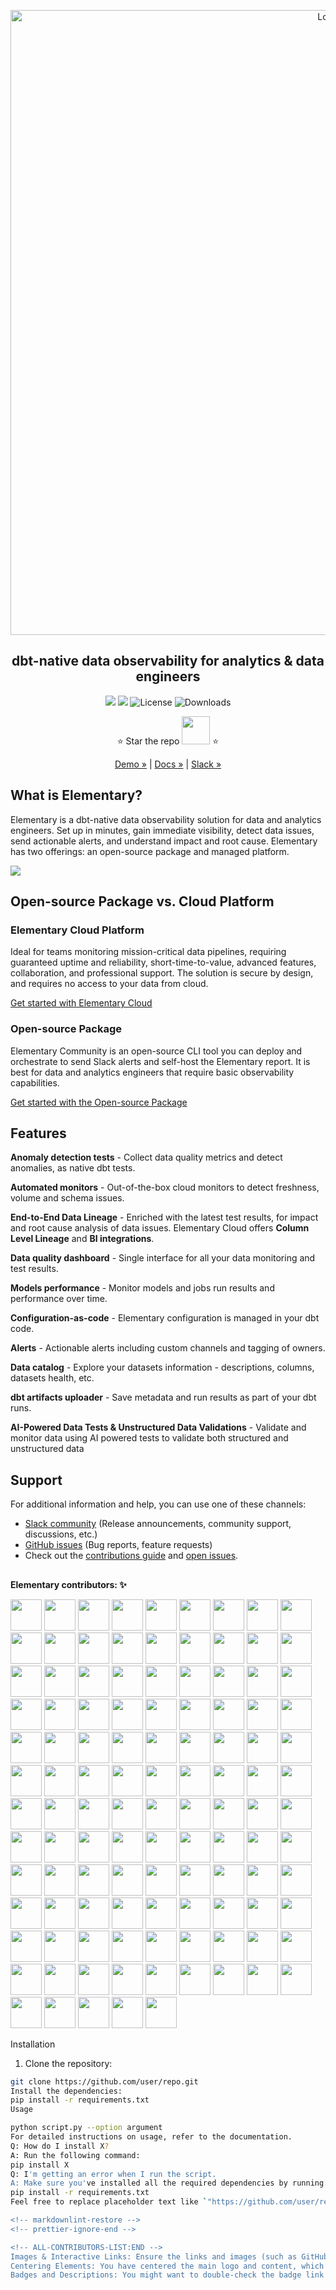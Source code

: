 <p align="center">
<img alt="Logo" src="static/github_banner.png"/ width="1000">
</p>

<h2 align="center">
 dbt-native data observability for analytics & data engineers
</h2>

<p align="center">
<a href="https://www.elementary-data.com/community"><img src="https://img.shields.io/badge/join-Slack-ff69b4"/></a>
<a href="https://docs.elementary-data.com/quickstart"><img src="https://img.shields.io/badge/docs-quickstart-orange"/></a>
<img alt="License" src="https://img.shields.io/badge/license-Apache--2.0-ff69b4"/>
<img alt="Downloads" src="https://static.pepy.tech/personalized-badge/elementary-lineage?period=total&units=international_system&left_color=grey&right_color=orange"&left_text=Downloads"/>

<div align="center">

⭐️ Star the repo <a href="https://github.com/elementary-data/elementary/stargazers"><img src="static/star_github.png" width="45"/></a> ⭐

[Demo »](https://bit.ly/3IAp9wf) | [Docs »](https://docs.elementary-data.com/) | [Slack »](https://www.elementary-data.com/community)

</div>

## What is Elementary?

Elementary is a dbt-native data observability solution for data and analytics engineers.
Set up in minutes, gain immediate visibility, detect data issues, send actionable alerts, and understand impact and root cause.
Elementary has two offerings: an open-source package and managed platform.

<kbd align="center">
        <a href="https://storage.googleapis.com/elementary_static/elementary_demo.html"><img align="center" style="max-width:300px;" src="static/report_ui.gif"> </a>
</kbd>

<br>

## Open-source Package vs. Cloud Platform

### Elementary Cloud Platform

Ideal for teams monitoring mission-critical data pipelines, requiring guaranteed uptime and reliability, short-time-to-value, advanced features, collaboration, and professional support.
The solution is secure by design, and requires no access to your data from cloud.

[Get started with Elementary Cloud](https://docs.elementary-data.com/quickstart)

### Open-source Package

Elementary Community is an open-source CLI tool you can deploy and orchestrate to send Slack alerts and self-host the Elementary report. It is best for data and analytics engineers that require basic observability capabilities.

[Get started with the Open-source Package](https://docs.elementary-data.com/oss/oss-introduction)

## Features

**Anomaly detection tests** - Collect data quality metrics and detect anomalies, as native dbt tests.

**Automated monitors** - Out-of-the-box cloud monitors to detect freshness, volume and schema issues.

**End-to-End Data Lineage** - Enriched with the latest test results, for impact and root cause analysis of data issues. Elementary Cloud offers **Column Level Lineage** and **BI integrations**.

**Data quality dashboard** - Single interface for all your data monitoring and test results.

**Models performance** - Monitor models and jobs run results and performance over time.

**Configuration-as-code** - Elementary configuration is managed in your dbt code.

**Alerts** - Actionable alerts including custom channels and tagging of owners.

**Data catalog** - Explore your datasets information - descriptions, columns, datasets health, etc.

**dbt artifacts uploader** - Save metadata and run results as part of your dbt runs.

**AI-Powered Data Tests & Unstructured Data Validations** - Validate and monitor data using AI powered tests to validate both structured and unstructured data

## Support

For additional information and help, you can use one of these channels:

- [Slack community](https://www.elementary-data.com/community) \(Release announcements, community support, discussions, etc.\)
- [GitHub issues](https://github.com/elementary-data/elementary/issues) \(Bug reports, feature requests)
- Check out the [contributions guide](https://docs.elementary-data.com/general/contributions) and [open issues](https://github.com/elementary-data/elementary/issues).

##

**Elementary contributors: ✨**

[//]: contributor-faces

<!-- ALL-CONTRIBUTORS-LIST:START - Do not remove or modify this section -->
<!-- prettier-ignore-start -->
<!-- markdownlint-disable -->
<a href="https://github.com/oravi"><img src="https://avatars.githubusercontent.com/u/4517234?v=4" width="50" height="50" alt=""/></a> 
<a href="https://github.com/elongl"><img src="https://avatars.githubusercontent.com/u/30181361?v=4" width="50" height="50" alt=""/></a>
<a href="https://github.com/Maayan-s"><img src="https://avatars.githubusercontent.com/u/22072028?v=4" width="50" height="50" alt=""/></a>
<a href="https://github.com/IDoneShaveIt"><img src="https://avatars.githubusercontent.com/u/48473443?v=4" width="50" height="50" alt=""/></a>
<a href="https://github.com/haritamar"><img src="https://avatars.githubusercontent.com/u/11314965?v=4" width="50" height="50" alt=""/></a>
<a href="https://github.com/Hadarsagiv"><img src="https://avatars.githubusercontent.com/u/119170841?v=4" width="50" height="50" alt=""/></a>
<a href="https://github.com/noaKurman"><img src="https://avatars.githubusercontent.com/u/16741969?v=4" width="50" height="50" alt=""/></a>
<a href="https://github.com/NoyaArie"><img src="https://avatars.githubusercontent.com/u/31591071?v=4" width="50" height="50" alt=""/></a>
<a href="https://github.com/ellakz"><img src="https://avatars.githubusercontent.com/u/18530437?v=4" width="50" height="50" alt=""/></a>
<a href="https://github.com/NoyaOffer"><img src="https://avatars.githubusercontent.com/u/192613179?v=4" width="50" height="50" alt=""/></a>
<a href="https://github.com/elazarlachkar"><img src="https://avatars.githubusercontent.com/u/62235929?v=4" width="50" height="50" alt=""/></a>
<a href="https://github.com/ofek1weiss"><img src="https://avatars.githubusercontent.com/u/55920061?v=4" width="50" height="50" alt=""/></a>
<a href="https://github.com/erikzaadi"><img src="https://avatars.githubusercontent.com/u/77775?v=4" width="50" height="50" alt=""/></a>
<a href="https://github.com/dapollak"><img src="https://avatars.githubusercontent.com/u/13542197?v=4" width="50" height="50" alt=""/></a>
<a href="https://github.com/Adamgo23"><img src="https://avatars.githubusercontent.com/u/125807478?v=4" width="50" height="50" alt=""/></a>
<a href="https://github.com/RoiTabach"><img src="https://avatars.githubusercontent.com/u/25003091?v=4" width="50" height="50" alt=""/></a>
<a href="https://github.com/hahnbeelee"><img src="https://avatars.githubusercontent.com/u/55263191?v=4" width="50" height="50" alt=""/></a>
<a href="https://github.com/seanglynn-thrive"><img src="https://avatars.githubusercontent.com/u/93200565?v=4" width="50" height="50" alt=""/></a>
<a href="https://github.com/hanywang2"><img src="https://avatars.githubusercontent.com/u/44352119?v=4" width="50" height="50" alt=""/></a>
<a href="https://github.com/Nic3Guy"><img src="https://avatars.githubusercontent.com/u/17640648?v=4" width="50" height="50" alt=""/></a>
<a href="https://github.com/yu-iskw"><img src="https://avatars.githubusercontent.com/u/1523515?v=4" width="50" height="50" alt=""/></a>
<a href="https://github.com/nimrodne"><img src="https://avatars.githubusercontent.com/u/12689357?v=4" width="50" height="50" alt=""/></a>
<a href="https://github.com/hanrok"><img src="https://avatars.githubusercontent.com/u/24649215?v=4" width="50" height="50" alt=""/></a>
<a href="https://github.com/shahafa"><img src="https://avatars.githubusercontent.com/u/904848?v=4" width="50" height="50" alt=""/></a>
<a href="https://github.com/aaron-westlake"><img src="https://avatars.githubusercontent.com/u/99689538?v=4" width="50" height="50" alt=""/></a>
<a href="https://github.com/YashPimple"><img src="https://avatars.githubusercontent.com/u/97302447?v=4" width="50" height="50" alt=""/></a>
<a href="https://github.com/Aylr"><img src="https://avatars.githubusercontent.com/u/928247?v=4" width="50" height="50" alt=""/></a>
<a href="https://github.com/dorazouri"><img src="https://avatars.githubusercontent.com/u/17954776?v=4" width="50" height="50" alt=""/></a>
<a href="https://github.com/ronmorgen1"><img src="https://avatars.githubusercontent.com/u/86912787?v=4" width="50" height="50" alt=""/></a>
<a href="https://github.com/Ecalzo"><img src="https://avatars.githubusercontent.com/u/44735669?v=4" width="50" height="50" alt=""/></a>
<a href="https://github.com/civitaspo"><img src="https://avatars.githubusercontent.com/u/4525500?v=4" width="50" height="50" alt=""/></a>
<a href="https://github.com/fredmny"><img src="https://avatars.githubusercontent.com/u/27257093?v=4" width="50" height="50" alt=""/></a>
<a href="https://github.com/GtheSheep"><img src="https://avatars.githubusercontent.com/u/13685708?v=4" width="50" height="50" alt=""/></a>
<a href="https://github.com/IrinaSel"><img src="https://avatars.githubusercontent.com/u/9607710?v=4" width="50" height="50" alt=""/></a>
<a href="https://github.com/jtalmi"><img src="https://avatars.githubusercontent.com/u/7266609?v=4" width="50" height="50" alt=""/></a>
<a href="https://github.com/tobias-mintlify"><img src="https://avatars.githubusercontent.com/u/110702161?v=4" width="50" height="50" alt=""/></a>
<a href="https://github.com/ValdarT"><img src="https://avatars.githubusercontent.com/u/7242935?v=4" width="50" height="50" alt=""/></a>
<a href="https://github.com/rloredo"><img src="https://avatars.githubusercontent.com/u/21148554?v=4" width="50" height="50" alt=""/></a>
<a href="https://github.com/a13xa1v35"><img src="https://avatars.githubusercontent.com/u/25589304?v=4" width="50" height="50" alt=""/></a>
<a href="https://github.com/kopackiw"><img src="https://avatars.githubusercontent.com/u/26244440?v=4" width="50" height="50" alt=""/></a>
<a href="https://github.com/eKatia"><img src="https://avatars.githubusercontent.com/u/79864170?v=4" width="50" height="50" alt=""/></a>
<a href="https://github.com/nzewail"><img src="https://avatars.githubusercontent.com/u/29211170?v=4" width="50" height="50" alt=""/></a>
<a href="https://github.com/hengpor"><img src="https://avatars.githubusercontent.com/u/4929007?v=4" width="50" height="50" alt=""/></a>
<a href="https://github.com/smitsrr"><img src="https://avatars.githubusercontent.com/u/8473398?v=4" width="50" height="50" alt=""/></a>
<a href="https://github.com/SBurwash"><img src="https://avatars.githubusercontent.com/u/35510512?v=4" width="50" height="50" alt=""/></a>
<a href="https://github.com/kkprab"><img src="https://avatars.githubusercontent.com/u/97446187?v=4" width="50" height="50" alt=""/></a>
<a href="https://github.com/ivan-toriya"><img src="https://avatars.githubusercontent.com/u/43750521?v=4" width="50" height="50" alt=""/></a>
<a href="https://github.com/jelstongreen"><img src="https://avatars.githubusercontent.com/u/17743866?v=4" width="50" height="50" alt=""/></a>
<a href="https://github.com/pei0804"><img src="https://avatars.githubusercontent.com/u/9821370?v=4" width="50" height="50" alt=""/></a>
<a href="https://github.com/esenilsson"><img src="https://avatars.githubusercontent.com/u/2824187?v=4" width="50" height="50" alt=""/></a>
<a href="https://github.com/pratik60"><img src="https://avatars.githubusercontent.com/u/2249430?v=4" width="50" height="50" alt=""/></a>
<a href="https://github.com/benoit-tropos-io"><img src="https://avatars.githubusercontent.com/u/79080900?v=4" width="50" height="50" alt=""/></a>
<a href="https://github.com/kouridis"><img src="https://avatars.githubusercontent.com/u/11500822?v=4" width="50" height="50" alt=""/></a>
<a href="https://github.com/clad"><img src="https://avatars.githubusercontent.com/u/41725?v=4" width="50" height="50" alt=""/></a>
<a href="https://github.com/Deathfireofdoom"><img src="https://avatars.githubusercontent.com/u/53213782?v=4" width="50" height="50" alt=""/></a>
<a href="https://github.com/frannydelaney"><img src="https://avatars.githubusercontent.com/u/77760780?v=4" width="50" height="50" alt=""/></a>
<a href="https://github.com/edbizarro"><img src="https://avatars.githubusercontent.com/u/84926?v=4" width="50" height="50" alt=""/></a>
<a href="https://github.com/Chintanvpatel"><img src="https://avatars.githubusercontent.com/u/1384301?v=4" width="50" height="50" alt=""/></a>
<a href="https://github.com/andreqaugusto"><img src="https://avatars.githubusercontent.com/u/68784205?v=4" width="50" height="50" alt=""/></a>
<a href="https://github.com/tc-chrisbui"><img src="https://avatars.githubusercontent.com/u/115048867?v=4" width="50" height="50" alt=""/></a>
<a href="https://github.com/vishaalkk"><img src="https://avatars.githubusercontent.com/u/13641827?v=4" width="50" height="50" alt=""/></a>
<a href="https://github.com/sadahry"><img src="https://avatars.githubusercontent.com/u/28292300?v=4" width="50" height="50" alt=""/></a>
<a href="https://github.com/will-warner"><img src="https://avatars.githubusercontent.com/u/110092386?v=4" width="50" height="50" alt=""/></a>
<a href="https://github.com/winzee"><img src="https://avatars.githubusercontent.com/u/1001577?v=4" width="50" height="50" alt=""/></a>
<a href="https://github.com/vinooganesh"><img src="https://avatars.githubusercontent.com/u/2461070?v=4" width="50" height="50" alt=""/></a>
<a href="https://github.com/dimoschi"><img src="https://avatars.githubusercontent.com/u/13113025?v=4" width="50" height="50" alt=""/></a>
<a href="https://github.com/manulpatel"><img src="https://avatars.githubusercontent.com/u/77568048?v=4" width="50" height="50" alt=""/></a>
<a href="https://github.com/arilmav"><img src="https://avatars.githubusercontent.com/u/60354578?v=4" width="50" height="50" alt=""/></a>
<a href="https://github.com/kochalex"><img src="https://avatars.githubusercontent.com/u/3217653?v=4" width="50" height="50" alt=""/></a>
<a href="https://github.com/mossyyy"><img src="https://avatars.githubusercontent.com/u/11269029?v=4" width="50" height="50" alt=""/></a>
<a href="https://github.com/Nanoro-it"><img src="https://avatars.githubusercontent.com/u/140833455?v=4" width="50" height="50" alt=""/></a>
<a href="https://github.com/chinmayeeudupa"><img src="https://avatars.githubusercontent.com/u/90042185?v=4" width="50" height="50" alt=""/></a>
<a href="https://github.com/kovaacs"><img src="https://avatars.githubusercontent.com/u/20384210?v=4" width="50" height="50" alt=""/></a>
<a href="https://github.com/Arun-kc"><img src="https://avatars.githubusercontent.com/u/22231409?v=4" width="50" height="50" alt=""/></a>
<a href="https://github.com/pbadeer"><img src="https://avatars.githubusercontent.com/u/467756?v=4" width="50" height="50" alt=""/></a>
<a href="https://github.com/JavierLopezT"><img src="https://avatars.githubusercontent.com/u/11339132?v=4" width="50" height="50" alt=""/></a>
<a href="https://github.com/trevdoz"><img src="https://avatars.githubusercontent.com/u/34779611?v=4" width="50" height="50" alt=""/></a>
<a href="https://github.com/francoisforster"><img src="https://avatars.githubusercontent.com/u/1295590?v=4" width="50" height="50" alt=""/></a>
<a href="https://github.com/LePeti"><img src="https://avatars.githubusercontent.com/u/19508797?v=4" width="50" height="50" alt=""/></a>
<a href="https://github.com/belle-crisp"><img src="https://avatars.githubusercontent.com/u/126576963?v=4" width="50" height="50" alt=""/></a>
<a href="https://github.com/jonboulle"><img src="https://avatars.githubusercontent.com/u/2601015?v=4" width="50" height="50" alt=""/></a>
<a href="https://github.com/artem-garmash"><img src="https://avatars.githubusercontent.com/u/5680770?v=4" width="50" height="50" alt=""/></a>
<a href="https://github.com/nicor88"><img src="https://avatars.githubusercontent.com/u/6278547?v=4" width="50" height="50" alt=""/></a>
<a href="https://github.com/diegoquintanav"><img src="https://avatars.githubusercontent.com/u/16281387?v=4" width="50" height="50" alt=""/></a>
<a href="https://github.com/FrankTub"><img src="https://avatars.githubusercontent.com/u/19519819?v=4" width="50" height="50" alt=""/></a>
<a href="https://github.com/suelai"><img src="https://avatars.githubusercontent.com/u/24508576?v=4" width="50" height="50" alt=""/></a>
<a href="https://github.com/aibazhang"><img src="https://avatars.githubusercontent.com/u/29817697?v=4" width="50" height="50" alt=""/></a>
<a href="https://github.com/samirS97"><img src="https://avatars.githubusercontent.com/u/51163297?v=4" width="50" height="50" alt=""/></a>
<a href="https://github.com/svdimchenko"><img src="https://avatars.githubusercontent.com/u/39801237?v=4" width="50" height="50" alt=""/></a>
<a href="https://github.com/ronisaban2024"><img src="https://avatars.githubusercontent.com/u/162031979?v=4" width="50" height="50" alt=""/></a>
<a href="https://github.com/dongchris"><img src="https://avatars.githubusercontent.com/u/86695140?v=4" width="50" height="50" alt=""/></a>
<a href="https://github.com/sanromeo"><img src="https://avatars.githubusercontent.com/u/44975602?v=4" width="50" height="50" alt=""/></a>
<a href="https://github.com/AvivZikelDY"><img src="https://avatars.githubusercontent.com/u/111749106?v=4" width="50" height="50" alt=""/></a>
<a href="https://github.com/hamzamazhar"><img src="https://avatars.githubusercontent.com/u/7986579?v=4" width="50" height="50" alt=""/></a>
<a href="https://github.com/MiConnell"><img src="https://avatars.githubusercontent.com/u/14168559?v=4" width="50" height="50" alt=""/></a>
<a href="https://github.com/syou6162"><img src="https://avatars.githubusercontent.com/u/18356?v=4" width="50" height="50" alt=""/></a>
<a href="https://github.com/Tomme"><img src="https://avatars.githubusercontent.com/u/932895?v=4" width="50" height="50" alt=""/></a>
<a href="https://github.com/bebbo203"><img src="https://avatars.githubusercontent.com/u/5352494?v=4" width="50" height="50" alt=""/></a>
<a href="https://github.com/geo909"><img src="https://avatars.githubusercontent.com/u/7989227?v=4" width="50" height="50" alt=""/></a>
<a href="https://github.com/dmitrii-khr"><img src="https://avatars.githubusercontent.com/u/20114683?v=4" width="50" height="50" alt=""/></a>
<a href="https://github.com/amishas157"><img src="https://avatars.githubusercontent.com/u/4952872?v=4" width="50" height="50" alt=""/></a>
<a href="https://github.com/3dbrows"><img src="https://avatars.githubusercontent.com/u/5956299?v=4" width="50" height="50" alt=""/></a>
<a href="https://github.com/AlexBoutou"><img src="https://avatars.githubusercontent.com/u/43123975?v=4" width="50" height="50" alt=""/></a>
<a href="https://github.com/okabak123"><img src="https://avatars.githubusercontent.com/u/44201872?v=4" width="50" height="50" alt=""/></a>
<a href="https://github.com/willbowditch"><img src="https://avatars.githubusercontent.com/u/14288042?v=4" width="50" height="50" alt=""/></a>
<a href="https://github.com/jcarpenter12"><img src="https://avatars.githubusercontent.com/u/22575153?v=4" width="50" height="50" alt=""/></a>
<a href="https://github.com/JanDintel"><img src="https://avatars.githubusercontent.com/u/3646888?v=4" width="50" height="50" alt=""/></a>
<a href="https://github.com/kokorin"><img src="https://avatars.githubusercontent.com/u/1089148?v=4" width="50" height="50" alt=""/></a>
<a href="https://github.com/slaupster"><img src="https://avatars.githubusercontent.com/u/9283885?v=4" width="50" height="50" alt=""/></a>
<a href="https://github.com/talperetz1"><img src="https://avatars.githubusercontent.com/u/82938736?v=4" width="50" height="50" alt=""/></a>
<a href="https://github.com/nkmr-jp"><img src="https://avatars.githubusercontent.com/u/8490118?v=4" width="50" height="50" alt=""/></a>
<a href="https://github.com/dbt-markwan"><img src="https://avatars.githubusercontent.com/u/114556261?v=4" width="50" height="50" alt=""/></a>
<a href="https://github.com/pedro-klein-ext-bayer"><img src="https://avatars.githubusercontent.com/u/181362556?v=4" width="50" height="50" alt=""/></a>


 Installation

1. Clone the repository:
```bash
git clone https://github.com/user/repo.git
Install the dependencies:
pip install -r requirements.txt
Usage

python script.py --option argument
For detailed instructions on usage, refer to the documentation.
Q: How do I install X?
A: Run the following command:
pip install X
Q: I'm getting an error when I run the script.
A: Make sure you've installed all the required dependencies by running:
pip install -r requirements.txt
Feel free to replace placeholder text like `"https://github.com/user/repo.git"` and `"link-t

<!-- markdownlint-restore -->
<!-- prettier-ignore-end -->

<!-- ALL-CONTRIBUTORS-LIST:END -->
Images & Interactive Links: Ensure the links and images (such as GitHub stars, Slack badges, and demo GIFs) are properly formatted and hosted at accessible URLs.
Centering Elements: You have centered the main logo and content, which is great for a clean, focused layout. Just make sure the styling matches the platform you're using (like GitHub or a website).
Badges and Descriptions: You might want to double-check the badge link for downloads as it contains an extra "&left_text=Downloads" that might not work as intended.s